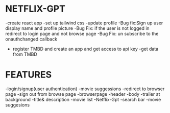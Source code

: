# NETFLIX-GPT
-create react app
-set up tailwind css
-update profile
-Bug fix:Sign up user display name and profile picture
-Bug Fix: if the user is not logged in redirect to login page and not browse page
-Bug Fix: un subscribe to the onauthchanged callback
- register TMBD and create an app and get access to api key
-get data from TMBD    



# FEATURES
-login/signup(user authentication)
  -movie suggessions
  -redirect to browser page
  -sign out from browse page
-browserpage
  -header
  -body
   -trailer at background
   -title& description
   -movie list
-Netflix-Gpt
   -search bar
   -movie suggesions

